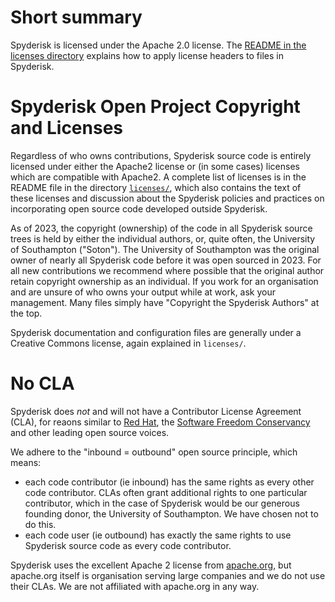# Short summary

Spyderisk is licensed under the Apache 2.0 license.
The [README in the licenses directory](./licenses/README.md) explains how to apply
license headers to files in Spyderisk.

# Spyderisk Open Project Copyright and Licenses

Regardless of who owns contributions, Spyderisk source code is entirely
licensed under either the Apache2 license or (in some cases) licenses which are
compatible with Apache2. A complete list of licenses is in the README file in
the directory [```licenses/```](./licenses/README.md), which also contains the text of these licenses and
discussion about the Spyderisk policies and practices on incorporating open source 
code developed outside Spyderisk.

As of 2023, the copyright (ownership) of the code in all Spyderisk source trees
is held by either the individual authors, or, quite often, the University of
Southampton ("Soton"). The University of Southampton was the original owner of
nearly all Spyderisk code before it was open sourced in 2023.  For all new
contributions we recommend where possible that the original author retain
copyright ownership as an individual. If you work for an organisation and are
unsure of who owns your output while at work, ask your management. Many files
simply have "Copyright the Spyderisk Authors" at the top.

Spyderisk documentation and configuration files are generally under a Creative Commons 
license, again explained in ```licenses/```.

# No CLA

Spyderisk does *not* and will not have a Contributor License Agreement (CLA),
for reaons similar to [Red Hat](https://opensource.com/article/19/2/cla-problems),
the [Software Freedom Conservancy](https://sfconservancy.org/blog/2014/jun/09/do-not-need-cla/) and
other leading open source voices.

We adhere to the "inbound = outbound" open source principle, which means:
* each code contributor (ie inbound) has the same rights as every other code contributor.
CLAs often grant additional rights to one particular contributor, which in
the case of Spyderisk would be our generous founding donor, the University of
Southampton. We have chosen not to do this.
* each code user (ie outbound) has exactly the same rights to use Spyderisk source code
as every code contributor.
 
Spyderisk uses the excellent Apache 2 license from
[apache.org](https://apache.org), but apache.org itself is organisation serving
large companies and we do not use their CLAs. We are not affiliated with
apache.org in any way.
